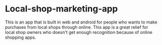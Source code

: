# Local-shop-marketing-app
This is an app that is built in web and android for people who wants to make purchases from local shops through online. This app is a great relief for local shop owners who doesn't get enough recognition because of online shopping apps.
